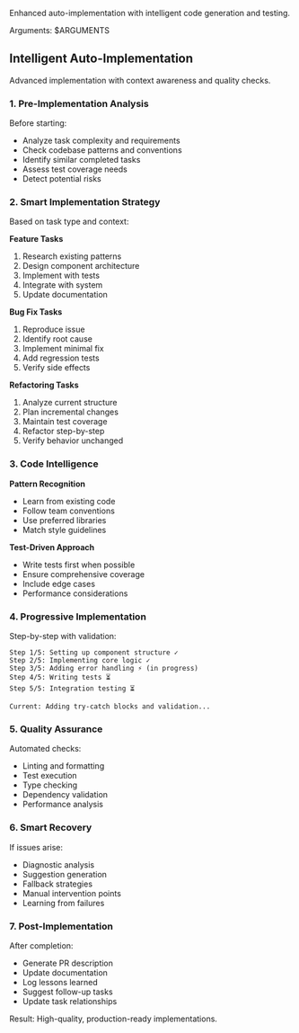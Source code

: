 Enhanced auto-implementation with intelligent code generation and testing.

Arguments: $ARGUMENTS

## Intelligent Auto-Implementation

Advanced implementation with context awareness and quality checks.

### 1. **Pre-Implementation Analysis**

Before starting:

- Analyze task complexity and requirements
- Check codebase patterns and conventions
- Identify similar completed tasks
- Assess test coverage needs
- Detect potential risks

### 2. **Smart Implementation Strategy**

Based on task type and context:

**Feature Tasks**

1. Research existing patterns
2. Design component architecture
3. Implement with tests
4. Integrate with system
5. Update documentation

**Bug Fix Tasks**

1. Reproduce issue
2. Identify root cause
3. Implement minimal fix
4. Add regression tests
5. Verify side effects

**Refactoring Tasks**

1. Analyze current structure
2. Plan incremental changes
3. Maintain test coverage
4. Refactor step-by-step
5. Verify behavior unchanged

### 3. **Code Intelligence**

**Pattern Recognition**

- Learn from existing code
- Follow team conventions
- Use preferred libraries
- Match style guidelines

**Test-Driven Approach**

- Write tests first when possible
- Ensure comprehensive coverage
- Include edge cases
- Performance considerations

### 4. **Progressive Implementation**

Step-by-step with validation:

```
Step 1/5: Setting up component structure ✓
Step 2/5: Implementing core logic ✓
Step 3/5: Adding error handling ⚡ (in progress)
Step 4/5: Writing tests ⏳
Step 5/5: Integration testing ⏳

Current: Adding try-catch blocks and validation...
```

### 5. **Quality Assurance**

Automated checks:

- Linting and formatting
- Test execution
- Type checking
- Dependency validation
- Performance analysis

### 6. **Smart Recovery**

If issues arise:

- Diagnostic analysis
- Suggestion generation
- Fallback strategies
- Manual intervention points
- Learning from failures

### 7. **Post-Implementation**

After completion:

- Generate PR description
- Update documentation
- Log lessons learned
- Suggest follow-up tasks
- Update task relationships

Result: High-quality, production-ready implementations.
